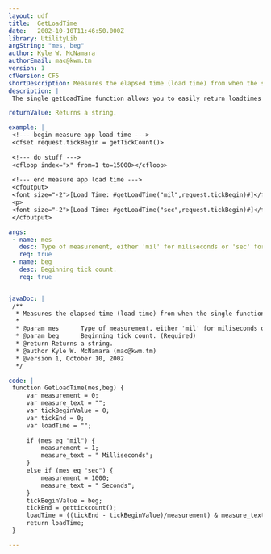 ```yaml
---
layout: udf
title:  GetLoadTime
date:   2002-10-10T11:46:50.000Z
library: UtilityLib
argString: "mes, beg"
author: Kyle W. McNamara
authorEmail: mac@kwm.tm
version: 1
cfVersion: CF5
shortDescription: Measures the elapsed time (load time) from when the single function was first called to the time it was last called.
description: |
 The single getLoadTime function allows you to easily return loadtimes from anywhere within your application. Utilizes the CF getTickCount function.

returnValue: Returns a string.

example: |
 <!--- begin measure app load time --->
 <cfset request.tickBegin = getTickCount()>
 
 <!--- do stuff --->
 <cfloop index="x" from=1 to=15000></cfloop>
 
 <!--- end measure app load time --->
 <cfoutput>
 <font size="-2">[Load Time: #getLoadTime("mil",request.tickBegin)#]</font>
 <p>
 <font size="-2">[Load Time: #getLoadTime("sec",request.tickBegin)#]</font>
 </cfoutput>

args:
 - name: mes
   desc: Type of measurement, either 'mil' for miliseconds or 'sec' for seconds.
   req: true
 - name: beg
   desc: Beginning tick count.
   req: true


javaDoc: |
 /**
  * Measures the elapsed time (load time) from when the single function was first called to the time it was last called.
  * 
  * @param mes      Type of measurement, either 'mil' for miliseconds or 'sec' for seconds. (Required)
  * @param beg      Beginning tick count. (Required)
  * @return Returns a string. 
  * @author Kyle W. McNamara (mac@kwm.tm) 
  * @version 1, October 10, 2002 
  */

code: |
 function GetLoadTime(mes,beg) {
     var measurement = 0;
     var measure_text = "";
     var tickBeginValue = 0;
     var tickEnd = 0;
     var loadTime = "";
 
     if (mes eq "mil") {
         measurement = 1;
         measure_text = " Milliseconds";
     }
     else if (mes eq "sec") {
         measurement = 1000;
         measure_text = " Seconds";
     }
     tickBeginValue = beg;
     tickEnd = gettickcount();
     loadTime = ((tickEnd - tickBeginValue)/measurement) & measure_text;
     return loadTime;
 }

---
```


